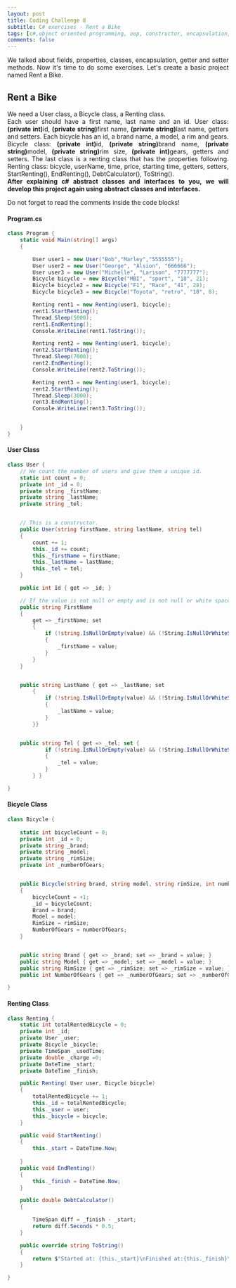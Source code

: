 ```yaml
---
layout: post
title: Coding Challenge 8
subtitle: C# exercises - Rent a Bike 
tags: [c#,object oriented programming, oop, constructor, encapsulation,fields, properties, Rent a bike]
comments: false
---
```


<p style='text-align: justify;'>
We talked about fields, properties, classes, encapsulation, getter and setter methods. Now it's time to do some exercises. Let's create a basic project named Rent a Bike.</p> 

## Rent a Bike
<p style='text-align: justify;'>
 We need a User class, a Bicycle class, a Renting class.</br> Each user should have a first name, last name and an id. User class: <b>(private int)</b>id, <b>(private string)</b>first name, <b>(private string)</b>last name, getters and setters. Each bicycle has an id, a brand name, a model, a rim and gears. Bicycle class: <b>(private int)</b>id, <b>(private string)</b>brand name, <b>(private string)</b>model, <b>(private string)</b>rim size, <b>(private int)</b>gears, getters and setters. The last class is  a renting class that has the properties following. Renting class: bicycle, userName, time, price, starting time, getters, setters, StartRenting(), EndRenting(), DebtCalculator(), ToString().</br>
<b>After explaining c# abstract classes and interfaces to you, we will develop this project again using abstract classes and interfaces.</b></p>



<p style='text-align: justify;'>
Do not forget to read the comments inside the code blocks!</p> 

#### Program.cs

```c#
class Program {
    static void Main(string[] args)
    {

        User user1 = new User("Bob","Marley","5555555");
        User user2 = new User("George", "Alsion", "666666");
        User user3 = new User("Michelle", "Larison", "7777777");
        Bicycle bicycle = new Bicycle("MBI", "sport", "18", 21);
        Bicycle bicycle2 = new Bicycle("F1", "Race", "41", 28);
        Bicycle bicycle3 = new Bicycle("Toyota", "retro", "18", 8);

        Renting rent1 = new Renting(user1, bicycle);
        rent1.StartRenting();
        Thread.Sleep(5000);
        rent1.EndRenting();
        Console.WriteLine(rent1.ToString());

        Renting rent2 = new Renting(user1, bicycle);
        rent2.StartRenting();
        Thread.Sleep(7000);
        rent2.EndRenting();
        Console.WriteLine(rent2.ToString());

        Renting rent3 = new Renting(user1, bicycle);
        rent2.StartRenting();
        Thread.Sleep(3000);
        rent3.EndRenting();
        Console.WriteLine(rent3.ToString());


    }
}

```

####  User Class

```c#
class User {
    // We count the number of users and give them a unique id.
    static int count = 0; 
    private int _id = 0;
    private string _firstName;
    private string _lastName;
    private string _tel;


    // This is a constructor. 
    public User(string firstName, string lastName, string tel)
    {
        count += 1;
        this._id += count;
        this._firstName = firstName;
        this._lastName = lastName;
        this._tel = tel;
    }

    public int Id { get => _id; }

    // If the value is not null or empty and is not null or white space,  we change _firstName.
    public string FirstName
    {
        get => _firstName; set
        {
            if (!string.IsNullOrEmpty(value) && (!String.IsNullOrWhiteSpace(value)))
            {
                _firstName = value;
            }
        }
    }


    public string LastName { get => _lastName; set
        {
            if (!string.IsNullOrEmpty(value) && (!String.IsNullOrWhiteSpace(value)))
            {
                _lastName = value;
            }
        }}


    public string Tel { get => _tel; set {
            if (!string.IsNullOrEmpty(value) && (!String.IsNullOrWhiteSpace(value)))
            {
                _tel = value;
            }
        } }

}

```

####  Bicycle Class

```c#
class Bicycle {
    
    static int bicycleCount = 0;
    private int _id = 0;
    private string _brand;
    private string _model;
    private string _rimSize;
    private int _numberOfGears;


    public Bicycle(string brand, string model, string rimSize, int numberOfGears)
    {
        bicycleCount = +1;
        _id = bicycleCount;
        Brand = brand;
        Model = model;
        RimSize = rimSize;
        NumberOfGears = numberOfGears;
    }


    public string Brand { get => _brand; set => _brand = value; }
    public string Model { get => _model; set => _model = value; }
    public string RimSize { get => _rimSize; set => _rimSize = value; }
    public int NumberOfGears { get => _numberOfGears; set => _numberOfGears = value; }

}

```

####  Renting Class

```c#
class Renting {
    static int totalRentedBicycle = 0;
    private int _id;
    private User _user;
    private Bicycle _bicycle;
    private TimeSpan _usedTime;
    private double _charge =0;
    private DateTime _start;
    private DateTime _finish;

    public Renting( User user, Bicycle bicycle)
    {
        totalRentedBicycle += 1;
        this._id = totalRentedBicycle;
        this._user = user;
        this._bicycle = bicycle;
    }

    public void StartRenting()
    {
        this._start = DateTime.Now;
        
    }
    public void EndRenting()
    {
        this._finish = DateTime.Now;
    }

    public double DebtCalculator()
    {

        TimeSpan diff = _finish - _start;
        return diff.Seconds * 0.5;
    }

    public override string ToString()
    {
        return $"Started at: {this._start}\nFinished at:{this._finish}\n Debt: {DebtCalculator()}";
    }

}
```

